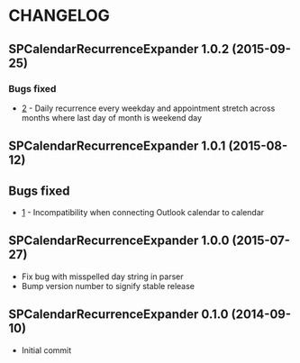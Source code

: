 # CHANGELOG

## SPCalendarRecurrenceExpander 1.0.2 (2015-09-25)

### Bugs fixed

* [2](https://github.com/ronnieholm/SPCalendarRecurrenceExpander/issues/2) - Daily recurrence every weekday and appointment stretch across months where last day of month is weekend day

## SPCalendarRecurrenceExpander 1.0.1 (2015-08-12)

## Bugs fixed

* [1](https://github.com/ronnieholm/SPCalendarRecurrenceExpander/issues/1) - Incompatibility when connecting Outlook calendar to calendar

## SPCalendarRecurrenceExpander 1.0.0 (2015-07-27)

* Fix bug with misspelled day string in parser
* Bump version number to signify stable release

## SPCalendarRecurrenceExpander 0.1.0 (2014-09-10)

* Initial commit